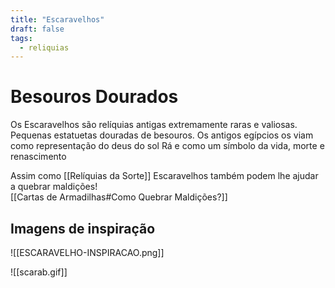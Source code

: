 ```yaml
---
title: "Escaravelhos"
draft: false
tags:
  - reliquias
---
```

# Besouros Dourados

Os Escaravelhos são relíquias antigas extremamente raras e valiosas.  
Pequenas estatuetas douradas de besouros. Os antigos egípcios os viam como representação do deus do sol Rá e como um símbolo da vida, morte e renascimento  

Assim como [[Relíquias da Sorte]] Escaravelhos também podem lhe ajudar a quebrar maldições!  
[[Cartas de Armadilhas#Como Quebrar Maldições?]]  
## Imagens de inspiração

![[ESCARAVELHO-INSPIRACAO.png]]

![[scarab.gif]]

